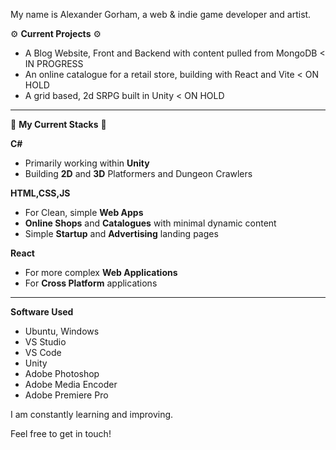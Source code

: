 My name is Alexander Gorham, a web & indie game developer and artist.

⚙️ **Current Projects** ⚙️
- A Blog Website, Front and Backend with content pulled from MongoDB < IN PROGRESS
- An online catalogue for a retail store, building with React and Vite < ON HOLD
- A grid based, 2d SRPG built in Unity < ON HOLD

__________________________________________________________________________________

🔧 **My Current Stacks** 🔧

**C#**
- Primarily working within **Unity**
- Building **2D** and **3D** Platformers and Dungeon Crawlers

**HTML,CSS,JS**
- For Clean, simple **Web Apps**
- **Online Shops** and **Catalogues** with minimal dynamic content
- Simple **Startup** and **Advertising** landing pages

**React**
- For more complex **Web Applications**
- For **Cross Platform** applications

__________________________________________________________________________________

**Software Used**
- Ubuntu, Windows
- VS Studio
- VS Code
- Unity
- Adobe Photoshop
- Adobe Media Encoder
- Adobe Premiere Pro

I am constantly learning and improving.

Feel free to get in touch!
